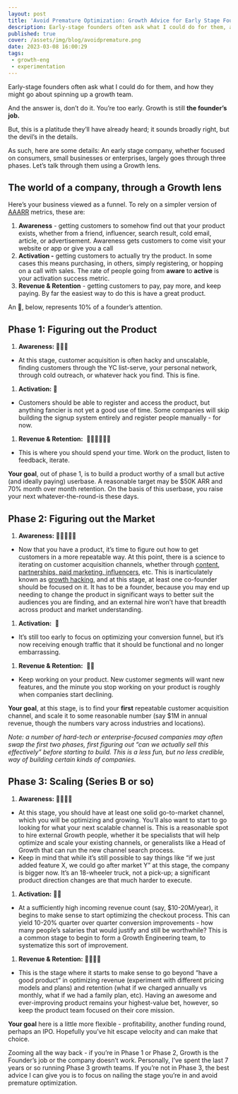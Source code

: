 ```yaml
---
layout: post
title: 'Avoid Premature Optimization: Growth Advice for Early Stage Founders'
description: Early-stage founders often ask what I could do for them, and how they might go about spinning up a growth team.
published: true
cover: /assets/img/blog/avoidpremature.png
date: 2023-03-08 16:00:29
tags:
 - growth-eng
 - experimentation
---
```

Early-stage founders often ask what I could do for them, and how they might go about spinning up a growth team.

And the answer is, don’t do it. You’re too early. Growth is still **the founder’s job.** 

But, this is a platitude they’ll have already heard; it sounds broadly right, but the devil’s in the details. 

As such, here are some details: An early stage company, whether focused on consumers, small businesses or enterprises, largely goes through three phases. Let’s talk through them using a Growth lens.

  

The world of a company, through a Growth lens 
----------------------------------------------

Here’s your business viewed as a funnel. To rely on a simpler version of [AAARR](https://www.productplan.com/glossary/aarrr-framework/#:~:text=What%20is%20AARRR%20Pirate%20Metrics,retention%2C%20referral%2C%20and%20revenue.) metrics, these are:

1.  **Awareness** \- getting customers to somehow find out that your product exists, whether from a friend, influencer, search result, cold email, article, or advertisement. Awareness gets customers to come visit your website or app or give you a call
2.  **Activation -** getting customers to actually try the product. In some cases this means purchasing, in others, simply registering, or hopping on a call with sales. The rate of people going from **aware** to **active** is your activation success metric.
3.  **Revenue & Retention** - getting customers to pay, pay more, and keep paying. By far the easiest way to do this is have a great product.

  

An 👀, below, represents 10% of a founder’s attention.

Phase 1: Figuring out the Product
---------------------------------

1.  **Awareness:** 👀👀👀

*   At this stage, customer acquisition is often hacky and unscalable, finding customers through the YC list-serve, your personal network, through cold outreach, or whatever hack you find. This is fine.

1.  **Activation:** 👀

*   Customers should be able to register and access the product, but anything fancier is not yet a good use of time. Some companies will skip building the signup system entirely and register people manually - for now.

1.  **Revenue & Retention:**  👀👀👀👀👀👀

*   This is where you should spend your time. Work on the product, listen to feedback, iterate. 

**Your goal**, out of phase 1, is to build a product worthy of a small but active (and ideally paying) userbase. A reasonable target may be $50K ARR and 70% month over month retention. On the basis of this userbase, you raise your next whatever-the-round-is these days.

Phase 2: Figuring out the Market
--------------------------------

1.  **Awareness:** 👀👀👀👀👀

*   Now that you have a product, it’s time to figure out how to get customers in a more repeatable way. At this point, there is a science to iterating on customer acquisition channels, whether through [content, partnerships, paid marketing, influencers](https://paper.dropbox.com/doc/Growth-Advice-for-Early-Stage-Founders--B0BCcK7CYijw_z4dAj2imC98AQ-qaV6lWkXSh6ACOKgysLIA), etc. This is inarticulately known as [growth hacking](https://www.demandcurve.com/blog/growth-hacking), and at this stage, at least one co-founder should be focused on it. It has to be a founder, because you may end up needing to change the product in significant ways to better suit the audiences you are finding, and an external hire won’t have that breadth across product and market understanding. 

1.  **Activation:**  👀

*   It’s still too early to focus on optimizing your conversion funnel, but it’s now receiving enough traffic that it should be functional and no longer embarrassing.

1.  **Revenue & Retention:**  👀👀

*   Keep working on your product. New customer segments will want new features, and the minute you stop working on your product is roughly when companies start declining.

  

**Your goal**, at this stage, is to find your **first** repeatable customer acquisition channel, and scale it to some reasonable number (say $1M in annual revenue, though the numbers vary across industries and locations).

  

_Note: a number of hard-tech or enterprise-focused companies may often swap the first two phases, first figuring out “can we actually sell this effectively” before starting to build. This is a less fun, but no less credible, way of building certain kinds of companies._

Phase 3: Scaling (Series B or so)
---------------------------------

1.  **Awareness:** 👀👀👀👀 

*   At this stage, you should have at least one solid go-to-market channel, which you will be optimizing and growing. You’ll also want to start to go looking for what your next scalable channel is. This is a reasonable spot to hire external Growth people, whether it be specialists that will help optimize and scale your existing channels, or generalists like a Head of Growth that can run the new channel search process.
*   Keep in mind that while it’s still possible to say things like “if we just added feature X, we could go after market Y” at this stage, the company is bigger now. It’s an 18-wheeler truck, not a pick-up; a significant product direction changes are that much harder to execute.

1.  **Activation:** 👀👀

*   At a sufficiently high incoming revenue count (say, $10-20M/year), it begins to make sense to start optimizing the checkout process. This can yield 10-20% quarter over quarter conversion improvements - how many people’s salaries that would justify and still be worthwhile? This is a common stage to begin to form a Growth Engineering team, to systematize this sort of improvement.

1.  **Revenue & Retention:** 👀👀👀👀

*   This is the stage where it starts to make sense to go beyond “have a good product” in optimizing revenue (experiment with different pricing models and plans) and retention (what if we charged annually vs monthly, what if we had a family plan, etc). Having an awesome and ever-improving product remains your highest-value bet, however, so keep the product team focused on their core mission.

**Your goal** here is a little more flexible - profitability, another funding round, perhaps an IPO. Hopefully you’ve hit escape velocity and can make that choice.

  

Zooming all the way back - if you’re in Phase 1 or Phase 2, Growth is the Founder’s job or the company doesn’t work. Personally, I’ve spent the last 7 years or so running Phase 3 growth teams. If you’re not in Phase 3, the best advice I can give you is to focus on nailing the stage you’re in and avoid premature optimization.